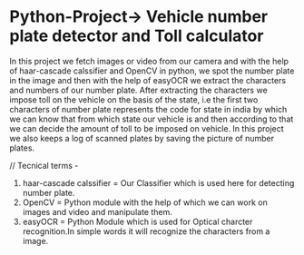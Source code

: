 # Python-Project-> Vehicle number plate detector and Toll calculator
In this project we fetch images or video from our camera and with the help of haar-cascade calssifier  and OpenCV  in python, we spot the number plate in the image 
and then with the help of easyOCR we extract the characters and numbers of our number plate. After extracting the characters we impose toll on the vehicle 
on the basis of the state, i.e the first two characters of number plate represents the code for state in india by which we can know that from which
state our vehicle is and then according to that we can decide the amount of toll to be imposed on vehicle.
In this project we also keeps a log of scanned plates by saving the picture of number plates.


// Tecnical terms -

1. haar-cascade calssifier =   Our Classifier which is used here for detecting number plate.
2. OpenCV =   Python module with the help of which we can work on images and video and manipulate them.
3. easyOCR =  Python Module which is used for Optical charcter recognition.In simple words it will recognize the characters from a image.
